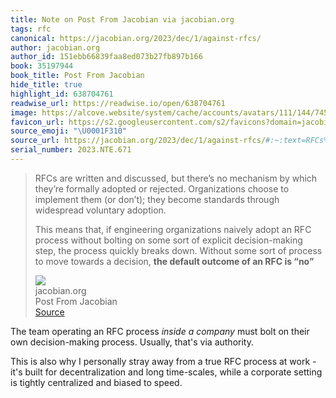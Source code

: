 ```yaml
---
title: Note on Post From Jacobian via jacobian.org
tags: rfc
canonical: https://jacobian.org/2023/dec/1/against-rfcs/
author: jacobian.org
author_id: 151ebb66839faa8ed073b27fb897b166
book: 35197944
book_title: Post From Jacobian
hide_title: true
highlight_id: 638704761
readwise_url: https://readwise.io/open/638704761
image: https://alcove.website/system/cache/accounts/avatars/111/144/745/987/279/240/original/c26098c728a4205e.jpg
favicon_url: https://s2.googleusercontent.com/s2/favicons?domain=jacobian.org
source_emoji: "\U0001F310"
source_url: https://jacobian.org/2023/dec/1/against-rfcs/#:~:text=RFCs%20are%20written,RFC%20is%20%E2%80%9Cno%E2%80%9D**
serial_number: 2023.NTE.671
---
```

> RFCs are written and discussed, but there’s no mechanism by which they’re formally adopted or rejected. Organizations choose to implement them (or don’t); they become standards through widespread voluntary adoption.
> 
> This means that, if engineering organizations naively adopt an RFC process without bolting on some sort of explicit decision-making step, the process quickly breaks down. Without some sort of process to move towards a decision, **the default outcome of an RFC is “no”**
> <div class="quoteback-footer"><div class="quoteback-avatar"><img class="mini-favicon" src="https://s2.googleusercontent.com/s2/favicons?domain=jacobian.org"></div><div class="quoteback-metadata"><div class="metadata-inner"><span style="display:none">FROM:</span><div aria-label="jacobian.org" class="quoteback-author"> jacobian.org</div><div aria-label="Post From Jacobian" class="quoteback-title"> Post From Jacobian</div></div></div><div class="quoteback-backlink"><a target="_blank" aria-label="go to the full text of this quotation" rel="noopener" href="https://jacobian.org/2023/dec/1/against-rfcs/#:~:text=RFCs%20are%20written,RFC%20is%20%E2%80%9Cno%E2%80%9D**" class="quoteback-arrow"> Source</a></div></div>

The team operating an RFC process *inside a company* must bolt on their own decision-making process. Usually, that's via authority.

This is also why I personally stray away from a true RFC process at work - it's built for decentralization and long time-scales, while a corporate setting is tightly centralized and biased to speed.